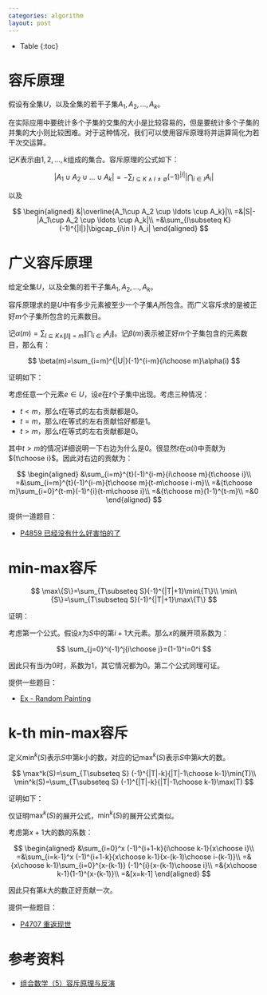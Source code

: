 ```yaml
---
categories: algorithm
layout: post
---
```


- Table
{:toc}

# 容斥原理

假设有全集$U$，以及全集的若干子集$A_1,A_2,\ldots, A_k$。

在实际应用中要统计多个子集的交集的大小是比较容易的，但是要统计多个子集的并集的大小则比较困难。对于这种情况，我们可以使用容斥原理将并运算简化为若干次交运算。

记$K$表示由$1,2,\ldots,k$组成的集合。容斥原理的公式如下：

$$
|A_1\cup A_2 \cup \ldots \cup A_k|=-\sum_{I\subseteq K\land I\neq \emptyset} (-1)^{|I|}|\bigcap_{i\in I} A_i|
$$

以及

$$
\begin{aligned}
&|\overline{A_1\cup A_2 \cup \ldots \cup A_k}|\\
=&|S|-|A_1\cup A_2 \cup \ldots \cup A_k|\\
=&\sum_{I\subseteq K} (-1)^{|I|}|\bigcap_{i\in I} A_i|
\end{aligned}
$$

# 广义容斥原理

给定全集$U$，以及全集的若干子集$A_1,A_2,\ldots, A_k$。

容斥原理求的是$U$中有多少元素被至少一个子集$A_i$所包含。而广义容斥求的是被正好$m$个子集所包含的元素数目。

记$\alpha(m)=\sum_{I\subseteq K\land \|I\|=m}\|\bigcap_{i\in I}A_i\|$。记$\beta(m)$表示被正好$m$个子集包含的元素数目，那么有：

$$
\beta(m)=\sum_{i=m}^{|U|}(-1)^{i-m}{i\choose m}\alpha(i)
$$

证明如下：

考虑任意一个元素$e\in U$，设$e$在$t$个子集中出现。考虑三种情况：

- $t<m$，那么$t$在等式的左右贡献都是$0$。
- $t=m$，那么$t$在等式的左右贡献恰好都是$1$。
- $t>m$，那么$t$在等式的左右贡献都是$0$。

其中$t>m$的情况详细说明一下右边为什么是$0$。很显然$t$在$\alpha(i)$中贡献为${t\choose i}$。因此对右边的贡献为：

$$
\begin{aligned}
&\sum_{i=m}^{t}(-1)^{i-m}{i\choose m}{t\choose i}\\
=&\sum_{i=m}^{t}(-1)^{i-m}{t\choose m}{t-m\choose i-m}\\
=&{t\choose m}\sum_{i=0}^{t-m}(-1)^{i}{t-m\choose i}\\
=&{t\choose m}(1-1)^{t-m}\\
=&0
\end{aligned}
$$

提供一道题目：

- [P4859 已经没有什么好害怕的了](https://www.luogu.com.cn/problem/P4859)


# min-max容斥

$$
\max\{S\}=\sum_{T\subseteq S}(-1)^{|T|+1}\min\{T\}\\
\min\{S\}=\sum_{T\subseteq S}(-1)^{|T|+1}\max\{T\}
$$

证明：

考虑第一个公式。假设$x$为$S$中的第$i+1$大元素。那么$x$的展开项系数为：

$$
\sum_{j=0}^i(-1)^j{i\choose j}=(1-1)^i=0^i
$$

因此只有当$i$为$0$时，系数为$1$，其它情况都为$0$。第二个公式同理可证。

提供一些题目：

- [Ex - Random Painting](https://atcoder.jp/contests/abc242/tasks/abc242_h)

# k-th min-max容斥

定义$\min^k(S)$表示$S$中第$k$小的数，对应的记$\max^k(S)$表示$S$中第$k$大的数。

$$
\max^k(S)=\sum_{T\subseteq S} (-1)^{|T|-k}{|T|-1\choose k-1}\min(T)\\
\min^k(S)=\sum_{T\subseteq S} (-1)^{|T|-k}{|T|-1\choose k-1}\max(T)
$$

证明如下：

仅证明$\max^k(S)$的展开公式，$\min^k(S)$的展开公式类似。

考虑第$x+1$大的数的系数：

$$
\begin{aligned}
&\sum_{i=0}^x (-1)^{i+1-k}{i\choose k-1}{x\choose i}\\
=&\sum_{i=k-1}^x (-1)^{i+1-k}{x\choose k-1}{x-(k-1)\choose i-(k-1)}\\
=&{x\choose k-1}\sum_{i=0}^{x-(k-1)} (-1)^{i}{x-(k-1)\choose i}\\
=&{x\choose k-1}(1-1)^{x-(k-1)}\\
=&[x=k-1]
\end{aligned}
$$

因此只有第$k$大的数正好贡献一次。

提供一些题目：

- [P4707 重返现世](https://www.luogu.com.cn/problem/P4707)

# 参考资料

- [组合数学（5）容斥原理与反演](https://zhuanlan.zhihu.com/p/348846716)